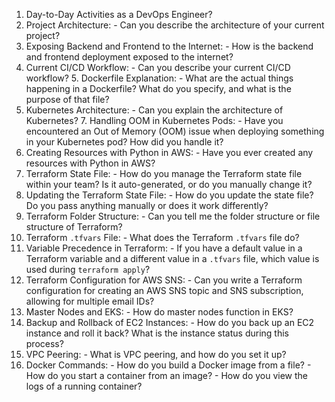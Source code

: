 
1. Day-to-Day Activities as a DevOps Engineer?
2. Project Architecture: - Can you describe the architecture of your current project? 
3. Exposing Backend and Frontend to the Internet: - How is the backend and frontend deployment exposed to the internet? 
4. Current CI/CD Workflow: - Can you describe your current CI/CD workflow? 5. Dockerfile Explanation: - What are the actual things happening in a Dockerfile? What do you specify, and what is the purpose of that file? 
6. Kubernetes Architecture: - Can you explain the architecture of Kubernetes? 7. Handling OOM in Kubernetes Pods: - Have you encountered an Out of Memory (OOM) issue when deploying something in your Kubernetes pod? How did you handle it? 
8. Creating Resources with Python in AWS: - Have you ever created any resources with Python in AWS? 
9. Terraform State File: - How do you manage the Terraform state file within your team? Is it auto-generated, or do you manually change it? 
10. Updating the Terraform State File: - How do you update the state file? Do you pass anything manually or does it work differently? 
11. Terraform Folder Structure: - Can you tell me the folder structure or file structure of Terraform? 
12. Terraform `.tfvars` File: - What does the Terraform `.tfvars` file do? 
13. Variable Precedence in Terraform: - If you have a default value in a Terraform variable and a different value in a `.tfvars` file, which value is used during `terraform apply`? 
14. Terraform Configuration for AWS SNS: - Can you write a Terraform configuration for creating an AWS SNS topic and SNS subscription, allowing for multiple email IDs? 
15. Master Nodes and EKS: - How do master nodes function in EKS? 
16. Backup and Rollback of EC2 Instances: - How do you back up an EC2 instance and roll it back? What is the instance status during this process? 
17. VPC Peering: - What is VPC peering, and how do you set it up? 
18. Docker Commands: - How do you build a Docker image from a file? - How do you start a container from an image? - How do you view the logs of a running container?

